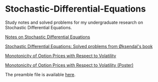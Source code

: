 # Stochastic-Differential-Equations

Study notes and solved problems for my undergraduate research on Stochastic Differential Equations.

[Notes on Stochastic Differential Equations](https://github.com/adairneto/Stochastic-Differential-Equations/blob/main/Notes/Main.pdf)

[Stochastic Differential Equations: Solved problems from Øksendal's book](https://github.com/adairneto/Stochastic-Differential-Equations/tree/main/Exercises%20(pdf))

[Monotonicity of Option Prices with Respect to Volatility](https://github.com/adairneto/Stochastic-Differential-Equations/blob/main/Monotonicity.pdf)

[Monotonicity of Option Prices with Respect to Volatility (Poster)](https://github.com/adairneto/Malliavin-Calculus/blob/main/202309120742%20Poster%20Congresso%202023.pdf)

The preamble file is available [here](https://github.com/adairneto/LaTeX-Template).
